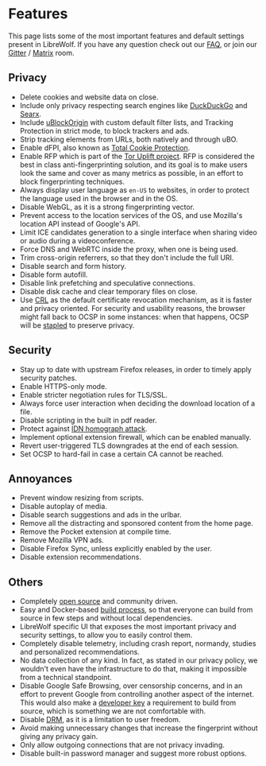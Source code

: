 # Features

This page lists some of the most important features and default settings present
in LibreWolf. If you have any question check out our [FAQ](/docs/faq), or join
our [Gitter](https://gitter.im/librewolf-community) /
[Matrix](https://matrix.to/#/#librewolf:matrix.org) room.

## Privacy

- Delete cookies and website data on close.
- Include only privacy respecting search engines like
  [DuckDuckGo](https://duckduckgo.com/) and
  [Searx](https://searx.github.io/searx/).
- Include [uBlockOrigin](https://ublockorigin.com/) with custom default filter
  lists, and Tracking Protection in strict mode, to block trackers and ads.
- Strip tracking elements from URLs, both natively and through uBO.
- Enable dFPI, also known as
  [Total Cookie Protection](https://blog.mozilla.org/security/2021/02/23/total-cookie-protection/).
- Enable RFP which is part of the
  [Tor Uplift project](https://wiki.mozilla.org/Security/Fingerprinting). RFP is
  considered the best in class anti-fingerprinting solution, and its goal is to
  make users look the same and cover as many metrics as possible, in an effort
  to block fingerprinting techniques.
- Always display user language as `en-US` to websites, in order to protect the
  language used in the browser and in the OS.
- Disable WebGL, as it is a strong fingerprinting vector.
- Prevent access to the location services of the OS, and use Mozilla's location
  API instead of Google's API.
- Limit ICE candidates generation to a single interface when sharing video or
  audio during a videoconference.
- Force DNS and WebRTC inside the proxy, when one is being used.
- Trim cross-origin referrers, so that they don't include the full URI.
- Disable search and form history.
- Disable form autofill.
- Disable link prefetching and speculative connections.
- Disable disk cache and clear temporary files on close.
- Use [CRL](https://en.wikipedia.org/wiki/Certificate_revocation_list) as the
  default certificate revocation mechanism, as it is faster and privacy
  oriented. For security and usability reasons, the browser might fall back to
  OCSP in some instances: when that happens, OCSP will be
  [stapled](https://en.wikipedia.org/wiki/OCSP_stapling) to preserve privacy.

## Security

- Stay up to date with upstream Firefox releases, in order to timely apply
  security patches.
- Enable HTTPS-only mode.
- Enable stricter negotiation rules for TLS/SSL.
- Always force user interaction when deciding the download location of a file.
- Disable scripting in the built in pdf reader.
- Protect against
  [IDN homograph attack](https://en.wikipedia.org/wiki/IDN_homograph_attack).
- Implement optional extension firewall, which can be enabled manually.
- Revert user-triggered TLS downgrades at the end of each session.
- Set OCSP to hard-fail in case a certain CA cannot be reached.

## Annoyances

- Prevent window resizing from scripts.
- Disable autoplay of media.
- Disable search suggestions and ads in the urlbar.
- Remove all the distracting and sponsored content from the home page.
- Remove the Pocket extension at compile time.
- Remove Mozilla VPN ads.
- Disable Firefox Sync, unless explicitly enabled by the user.
- Disable extension recommendations.

## Others

- Completely
  [open source](https://gitlab.com/librewolf-community/browser/source) and
  community driven.
- Easy and Docker-based
  [build process](https://gitlab.com/librewolf-community/browser/bsys5), so that
  everyone can build from source in few steps and without local dependencies.
- LibreWolf specific UI that exposes the most important privacy and security
  settings, to allow you to easily control them.
- Completely disable telemetry, including crash report, normandy, studies and
  personalized recommendations.
- No data collection of any kind. In fact, as stated in our privacy policy, we
  wouldn't even have the infrastructure to do that, making it impossible from a
  technical standpoint.
- Disable Google Safe Browsing, over censorship concerns, and in an effort to
  prevent Google from controlling another aspect of the internet. This would
  also make a
  [developer key](/docs/faq/#why-do-you-disable-google-safe-browsing) a
  requirement to build from source, which is something we are not comfortable
  with.
- Disable [DRM](https://www.eff.org/issues/drm), as it is a limitation to user
  freedom.
- Avoid making unnecessary changes that increase the fingerprint without giving
  any privacy gain.
- Only allow outgoing connections that are not privacy invading.
- Disable built-in password manager and suggest more robust options.
